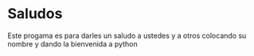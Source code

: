 # Saludos
Este progama es para darles un saludo a ustedes y a otros colocando su nombre y dando la bienvenida a python 
